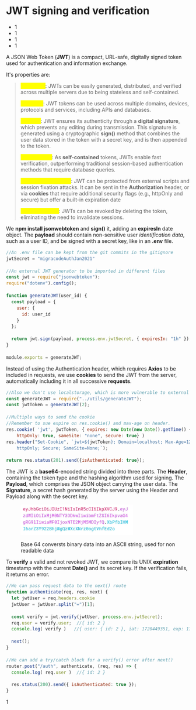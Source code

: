 # JWT signing and verification

* 1
* 1
* 1
* 1

A JSON Web Token (**JWT**) is a compact, URL-safe, digitally signed token used for authentication and information exchange.

It's properties are:

> <mark style="color:yellow;">Scalability</mark>: JWTs can be easily generated, distributed, and verified across multiple servers due to being stateless and self-contained.
>
> <mark style="color:yellow;">Flexibility</mark>: JWT tokens can be used across multiple domains, devices, protocols and services, including APIs and databases.
>
> <mark style="color:yellow;">Security</mark>: JWT ensures its authenticity through a **digital signature**, which prevents any editing during transmission. This signature is generated using a cryptographic **sign()** method that combines the user data stored in the token with a secret key, and is then appended to the token.
>
> <mark style="color:yellow;">Performance</mark>: As **self-contained** tokens, JWTs enable fast verification, outperforming traditional session-based authentication methods that require database queries.
>
> <mark style="color:yellow;">Safe on transmission</mark>: JWT can be protected from external scripts and session fixation attacks. It can be sent in the **Authorization** header, or via **cookies** that require additional security flags (e.g., httpOnly and secure) but offer a built-in expiration date
>
> <mark style="color:yellow;">Easy revocation</mark>: JWTs can be revoked by deleting the token, eliminating the need to invalidate sessions.

We **npm install jsonwebtoken** and **sign()** it, adding an **expiresIn** date object.                                            The **payload** should contain non-sensitive user _identification data_, such as a user ID, and be signed with a secret key, like in an **.env** file.

```jsx
//An .env file can be kept from the git commits in the gitignore
jwtSecret = "migracodeAuthJan2021"

//An external JWT generator to be imported in different files
const jwt = require("jsonwebtoken");
require("dotenv").config();

function generateJWT(user_id) {
  const payload = {
    user: {
      id: user_id
    }
  };

  return jwt.sign(payload, process.env.jwtSecret, { expiresIn: "1h" });
}

module.exports = generateJWT;
```

Instead of using the Authentication header, which requires **Axios** to be included in requests, we use **cookies** to send the JWT from the server, automatically including it in all successive **requests**.

```jsx
//Also we don't use localstorage, which is more vulnerable to external scripts
const generateJWT = require("../utils/generateJWT");
const jwtToken = generateJWT(2);

//Multiple ways to send the cookie
//Remember to sue expire on res.cookie() and max-age on header.
res.cookie( 'jwt', jwtToken, { expires: new Date(new Date().getTime() + 120 * 1000), 
    httpOnly: true, sameSite: "none", secure: true} )
res.header("Set-Cookie", `jwt=${jwtToken}; Domain=localhost; Max-Age=120; 
    httpOnly; Secure; SameSite=None;`);

return res.status(201).send({isAuthenticated: true});
```

The JWT is a **base64**-encoded string divided into three parts.                                                                        The **Header**, containing the token type and the hashing algorithm used for signing.                                 The **Payload**, which comprises the JSON object carrying the user data.                                                      The **Signature**, a secret hash generated by the server using the Header and Payload along with the secret key.

<figure><img src="../../.gitbook/assets/clains.png" alt="" width="308"><figcaption><p>Base 64 conversts binary data into an ASCII string, used for non readable data</p></figcaption></figure>

To **verify** a valid and not revoked JWT, we compare its UNIX **expiration** timestamp with the current **Date()** and its secret key. If the verification fails, it returns an error.

```jsx
//We can pass request data to the next() route
function authenticate(req, res, next) {
  let jwtUser = req.headers.cookie
  jwtUser = jwtUser.split("=")[1];

  const verify = jwt.verify(jwtUser, process.env.jwtSecret);
  req.user = verify.user;  //{ id: 2 }
  console.log( verify )   //{ user: { id: 2 }, iat: 1720449351, exp: 1720452951 }

  next();
}

//We can add a try/catch block for a verify() error after next()
router.post("/auth", authenticate, (req, res) => {
  console.log( req.user )  //{ id: 2 }

  res.status(200).send({ isAuthenticated: true });
}
```

1
